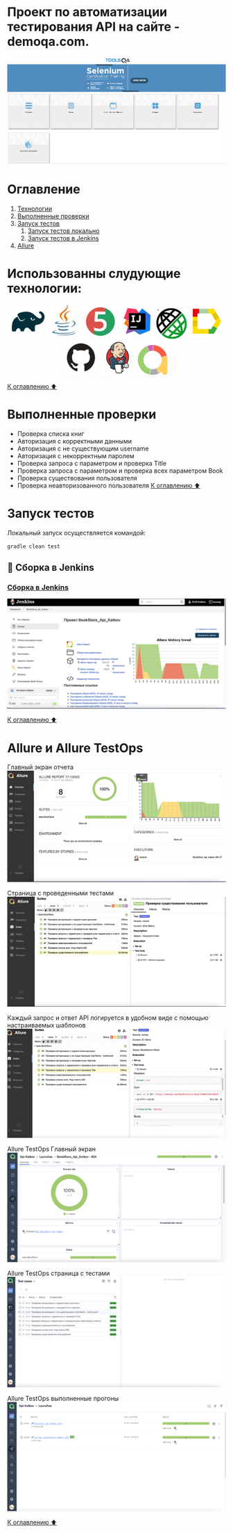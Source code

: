 # Проект по автоматизации тестирования API на сайте - demoqa.com.
<img title="Main Gage" src="media/screenshots/main.png">

<a name="оглавление"></a>
# Оглавление
1. [Технологии](#технологии)
2. [Выполненные проверки](#проверки)
3. [Запуск тестов](#запуск_локально)
    1. [Запуск тестов локально](#запуск_локально)
    2. [Запуск тестов в Jenkins](#запуск_дженкинс)
4. [Allure](#Allure)

<a name="технологии"></a>
# Использованны слудующие технологии:
<p align="center">
<img width="16%" title="Gradle" src="media/Gradle.svg">
<img width="16%" title="Java" src="media/Java.svg">
<img width="16%" title="JUnit5" src="media/JUnit5.svg">
<img width="16%" title="IntelliJ IDEA" src="media/Intelij_IDEA.svg">
<img width="14%" title="Rest Assured" src="media/RestAssured.svg">
<img width="16%" title="Allure Report" src="media/Allure_Report.svg">
<img width="16%" title="GitHub" src="media/GitHub.svg">
<img width="16%" title="Jenkins" src="media/Jenkins.svg">
<img width="15%" title="Allure TestOps" src="media/Allure-logo.svg">
</p>

[К оглавлению ⬆](#оглавление)
<a name="проверки"></a>
# Выполненные проверки
- Проверка списка книг
- Авторизация с корректными данными
- Авторизация с не существующим username
- Авторизация с некорректным паролем
- Проверка запроса с параметром и проверка Title
- Проверка запроса с параметром и проверка всех параметром Book
- Проверка существования пользователя
- Проверка неавторизованного пользователя
[К оглавлению ⬆](#оглавление)
<a name="запуск_локально"></a>
# Запуск тестов
Локальный запуск осуществляется командой: 
```
gradle clean test
```

<a name="запуск_дженкинс"></a>
## :electric_plug: Сборка в Jenkins
### <a target="_blank" href="https://jenkins.autotests.cloud/job/BookStore_Api_Katkov/">Сборка в Jenkins</a>
<p align="center">
<img title="Jenkins Dashboard" src="media/screenshots/jenkins.png">
</p>  

[К оглавлению ⬆](#оглавление)
<a name="Allure"></a>
# Allure и Allure TestOps
Главный экран отчета
![](media/screenshots/allure-1.png)

Страница с проведенными тестами
![](media/screenshots/allure-2.png)

Каждый запрос и ответ API логируется в удобном виде с помощью настраиваемых шаблонов
![](media/screenshots/allure-3.png)

Allure TestOps Главный экран
![](media/screenshots/testops-1.png)

Allure TestOps страница с тестами
![](media/screenshots/testops-2.png)

Allure TestOps выполненные прогоны
![](media/screenshots/testops-3.png)

[К оглавлению ⬆](#оглавление)
